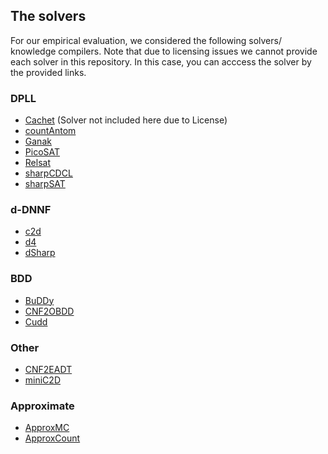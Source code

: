 ## The solvers

For our empirical evaluation, we considered the following solvers/ knowledge compilers. Note that due to licensing issues we cannot provide each solver in this repository. In this case, you can acccess the solver by the provided links.

### DPLL

* [Cachet](https://www.cs.rochester.edu/u/kautz/Cachet/) (Solver not included here due to License)
* [countAntom](https://projects.informatik.uni-freiburg.de/projects/countantom)
* [Ganak](https://github.com/meelgroup/ganak)
* [PicoSAT](http://fmv.jku.at/picosat/)
* [Relsat](https://code.google.com/archive/p/relsat/)
* [sharpCDCL](http://tools.computational-logic.org/content/sharpCDCL.php)
* [sharpSAT](https://github.com/marcthurley/sharpSAT)

### d-DNNF
* [c2d](http://reasoning.cs.ucla.edu/c2d/)
* [d4](http://www.cril.univ-artois.fr/kc/d4.html)
* [dSharp](https://github.com/QuMuLab/dsharp)

### BDD
* [BuDDy](http://buddy.sourceforge.net/manual/main.html)
* [CNF2OBDD](www.sd.is.uec.ac.jp/toda/code/cnf2obdd.html)
* [Cudd](https://github.com/vscosta/cudd)

### Other
* [CNF2EADT](http://www.cril.univ-artois.fr/kc/eadt.html)
* [miniC2D](http://reasoning.cs.ucla.edu/minic2d/)

### Approximate
* [ApproxMC](https://github.com/meelgroup/approxmc)
* [ApproxCount](https://www.cs.cornell.edu/~sabhar/)
